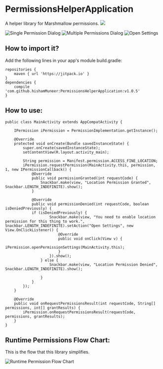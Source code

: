 # PermissionsHelperApplication
A helper library for Marshmallow permissions.
[![](https://jitpack.io/v/hishamMuneer/PermissionsHelperApplication.svg)](https://jitpack.io/#hishamMuneer/PermissionsHelperApplication)


![Single Permission Dialog](https://cloud.githubusercontent.com/assets/3941245/12883479/5386a678-ce7e-11e5-81d1-2d415ca0a4ca.png)
![Multiple Permissions Dialog](https://cloud.githubusercontent.com/assets/3941245/12883480/538af818-ce7e-11e5-8e3a-ac43953824d7.png)
![Open Settings](https://cloud.githubusercontent.com/assets/3941245/12908825/8891768e-cf20-11e5-9411-791fa8ccb005.png)

## How to import it?

Add the following lines in your app's module build.gradle:

    repositories {
        maven { url 'https://jitpack.io' }
    }
    dependencies {
        compile 'com.github.hishamMuneer:PermissionsHelperApplication:v1.0.5'
    }


## How to use: 

    public class MainActivity extends AppCompatActivity {

        IPermission iPermission = PermissionImplementation.getInstance();

        @Override
        protected void onCreate(Bundle savedInstanceState) {
            super.onCreate(savedInstanceState);
            setContentView(R.layout.activity_main);

            String permission = Manifest.permission.ACCESS_FINE_LOCATION;
            iPermission.requestPermission(MainActivity.this, permission, 1, new IPermissionCallback() {
                @Override
                public void permissionGranted(int requestCode) {
                    Snackbar.make(view, "Location Permission Granted", Snackbar.LENGTH_INDEFINITE).show();
                }

                @Override
                public void permissionDenied(int requestCode, boolean isDeniedPreviously) {
                if (isDeniedPreviously) {
                        Snackbar.make(view, "You need to enable location permission for this thing to work.", Snackbar.LENGTH_INDEFINITE).setAction("Open Settings", new View.OnClickListener() {
                            @Override
                            public void onClick(View v) {
                                iPermission.openPermissionSettings(MainActivity.this);
                            }
                        }).show();
                    } else {
                        Snackbar.make(view, "Location Permission Denied", Snackbar.LENGTH_INDEFINITE).show();

                    }
                }
            });
        }

        @Override
        public void onRequestPermissionsResult(int requestCode, String[] permissions, int[] grantResults) {
            iPermission.onRequestPermissionsResult(requestCode, permissions, grantResults);
        }
    }

## Runtime Permissions Flow Chart: 

This is the flow that this library simplifies. 

![Runtime Permission Flow Chart](https://cloud.githubusercontent.com/assets/3941245/13917231/6957d38c-ef85-11e5-89e7-39cb34913438.png)
